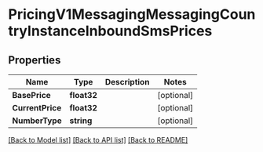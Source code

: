 # PricingV1MessagingMessagingCountryInstanceInboundSmsPrices

## Properties

Name | Type | Description | Notes
------------ | ------------- | ------------- | -------------
**BasePrice** | **float32** |  | [optional] 
**CurrentPrice** | **float32** |  | [optional] 
**NumberType** | **string** |  | [optional] 

[[Back to Model list]](../README.md#documentation-for-models) [[Back to API list]](../README.md#documentation-for-api-endpoints) [[Back to README]](../README.md)


